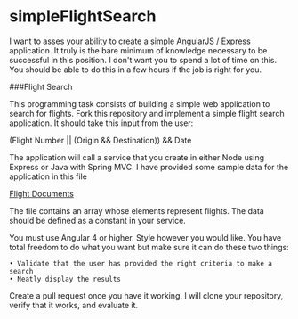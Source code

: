 # simpleFlightSearch
I want to asses your ability to create a simple AngularJS / Express application. It truly is the bare minimum of knowledge necessary to be successful in this position. I don't want you to spend a lot of time on this. You should be able to do this in a few hours if the job is right for you.

###Flight Search

This programming task consists of building a simple web application to search for flights. Fork this repository and implement a simple flight search application. It should take this input from the user:

(Flight Number ||  (Origin && Destination)) && Date

The application will call a service that you create in either Node using Express or Java with Spring MVC. I have provided some sample data for the application in this file 


[Flight Documents](./flight-docs/flight-sample.json)



The file contains an array whose elements represent flights. The data should be defined as a constant in your service. 


You must use Angular 4 or higher. Style however you would like. You have total freedom to do what you want but make sure it can do these two things:

	• Validate that the user has provided the right criteria to make a search 
	• Neatly display the results

Create a pull request once you have it working. I will clone your repository, verify that it works, and evaluate it.

